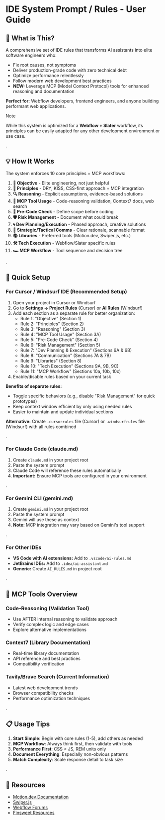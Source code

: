 # IDE System Prompt / Rules - User Guide

## 🎯 What is This?

A comprehensive set of IDE rules that transforms AI assistants into elite software engineers who:
- Fix root causes, not symptoms
- Deliver production-grade code with zero technical debt
- Optimize performance relentlessly
- Follow modern web development best practices
- **NEW:** Leverage MCP (Model Context Protocol) tools for enhanced reasoning and documentation

**Perfect for:** Webflow developers, frontend engineers, and anyone building performant web applications.

> [!NOTE]  
> While this system is optimized for a **Webflow + Slater** workflow, its principles can be easily adapted for any other development environment or use case.

.

## 💡 How It Works

The system enforces 10 core principles + MCP workflows:

1. **🎯 Objective** - Elite engineering, not just helpful
2. **🧠 Principles** - DRY, KISS, CSS-first approach + MCP integration
3. **🔍 Reasoning** - Explicit assumptions, evidence-based solutions
4. **🧔 MCP Tool Usage** - Code-reasoning validation, Context7 docs, web search
5. **🚦 Pre-Code Check** - Define scope before coding
6. **🛡️ Risk Management** - Document what could break
7. **🌀 Dev Planning/Execution** - Phased approach, creative solutions
8. **💬 Strategic/Tactical Comms** - Clear rationale, scannable format
9. **📚 Libraries** - Preferred tools (Motion.dev, Swiper.js, etc.)
10. **🛠️ Tech Execution** - Webflow/Slater specific rules
11. **🏎️ MCP Workflow** - Tool sequence and decision tree

.

## 🚀 Quick Setup

### For Cursor / Windsurf IDE (Recommended Setup)
1. Open your project in Cursor or Windsurf
2. Go to **Settings → Project Rules** (Cursor) or **AI Rules** (Windsurf)
3. Add each section as a separate rule for better organization:
   - Rule 1: "Objective" (Section 1)
   - Rule 2: "Principles" (Section 2)
   - Rule 3: "Reasoning" (Section 3)
   - Rule 4: "MCP Tool Usage" (Section 3A)
   - Rule 5: "Pre-Code Check" (Section 4)
   - Rule 6: "Risk Management" (Section 5)
   - Rule 7: "Dev Planning & Execution" (Sections 6A & 6B)
   - Rule 8: "Communication" (Sections 7A & 7B)
   - Rule 9: "Libraries" (Section 8)
   - Rule 10: "Tech Execution" (Sections 9A, 9B, 9C)
   - Rule 11: "MCP Workflow" (Sections 10a, 10b, 10c)
4. Enable/disable rules based on your current task

**Benefits of separate rules:**
- Toggle specific behaviors (e.g., disable "Risk Management" for quick prototypes)
- Keep context window efficient by only using needed rules
- Easier to maintain and update individual sections

**Alternative:** Create `.cursorrules` file (Cursor) or `.windsurfrules` file (Windsurf) with all rules combined

.

### For Claude Code (claude.md)
1. Create `claude.md` in your project root
2. Paste the system prompt
3. Claude Code will reference these rules automatically
4. **Important:** Ensure MCP tools are configured in your environment

.

### For Gemini CLI (gemini.md)
1. Create `gemini.md` in your project root
2. Paste the system prompt
3. Gemini will use these as context
4. **Note:** MCP integration may vary based on Gemini's tool support

.

### For Other IDEs
- **VS Code with AI extensions:** Add to `.vscode/ai-rules.md`
- **JetBrains IDEs:** Add to `.idea/ai-assistant.md`
- **Generic:** Create `AI_RULES.md` in project root

.

## 🧔 MCP Tools Overview

### Code-Reasoning (Validation Tool)
- Use AFTER internal reasoning to validate approach
- Verify complex logic and edge cases
- Explore alternative implementations

### Context7 (Library Documentation)
- Real-time library documentation
- API reference and best practices
- Compatibility verification

### Tavily/Brave Search (Current Information)
- Latest web development trends
- Browser compatibility checks
- Performance optimization techniques

.

## 📋 Usage Tips

1. **Start Simple**: Begin with core rules (1-5), add others as needed
2. **MCP Workflow**: Always think first, then validate with tools
3. **Performance First**: CSS > JS, REM units only
4. **Document Everything**: Especially non-obvious patterns
5. **Match Complexity**: Scale response detail to task size

.

## 🔗 Resources

- [Motion.dev Documentation](https://motion.dev)
- [Swiper.js](https://swiperjs.com)
- [Webflow Forums](https://forum.webflow.com)
- [Finsweet Resources](https://finsweet.com)
